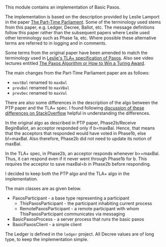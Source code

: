 This module contains an implementation of Basic Paxos.

The implementation is based on the description provided by Leslie Lamport in the paper 
[The Part-Time Parliament](http://lamport.azurewebsites.net/pubs/lamport-paxos.pdf). Some of the terminology
used stems from this paper, e.g. Ledger, Decree, Ballot, etc. The message definitions follow this paper
rather than the subsequent papers where Leslie used other terminology such as Phase 1a, etc.
Where possible these alternative terms are referred to in logging and in comments.

Some terms from the original paper have been amended to match the terminology used in [Leslie's TLA+ specification
of Paxos](http://lamport.azurewebsites.net/tla/st-pete-lecture-exercises.zip). Also see video
lectures entitled [The Paxos Algorithm or How to Win a Turing Award](https://lamport.azurewebsites.net/tla/paxos-algorithm.html).

The main changes from the Part-Time Parliament paper are as follows:

* `nextBal` renamed to `maxBal`
* `prevBal` renamed to `maxVBal`
* `prevDec` renamed to `maxVal`

There are also some differences in the description of the algo between the PTP paper and the TLA+ spec. I found following [discussion of these differences
on StackOverflow](https://stackoverflow.com/questions/29880949/contradiction-in-lamports-paxos-made-simple-paper) helpful in understanding the differences.

In the original algo as described in PTP paper, Phase2b/Receive BeginBallot, an acceptor responded only if b=maxBal. Hence, that means that the
acceptors that responded would have voted in Phase1b, else b!=maxBal. Also therefore, Phase2b did not need to update its notion of maxBal.

In the TLA+ spec, in Phase2b, an acceptor responds whenever b>=maxBal. Thus, it can respond even if it never went through Phase1b for b. This requires
the acceptor to save maxBal=b in Phase2b before responding.

I decided to keep both the PTP algo and the TLA+ algo in the implementation.

The main classes are as given below.

* PaxosParticipant - a base type representing a participant
  * ThisPaxosParticipant - the participant inhabiting current process
  * RemotePaxosParticipant - a remote participant with whom ThisPaxosParticipant communicates via messaging
* BasicPaxosProcess - a server process that runs the basic paxos
* BasicPaxosClient - a simple client

The Ledger is defined in the `ledger` project. All Decree values are of long type, to keep the implementation simple.
